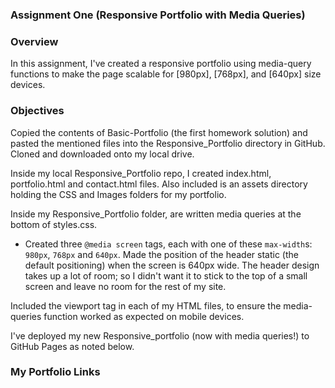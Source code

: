 ### Assignment One (Responsive Portfolio with Media Queries)

### Overview

In this assignment, I've created a responsive portfolio using media-query functions to make the page scalable for [980px], [768px], and [640px] size devices.

### Objectives

Copied the contents of Basic-Portfolio (the first homework solution) and pasted the mentioned files into the Responsive_Portfolio directory in GitHub. Cloned and downloaded onto my local drive.

Inside my local Responsive_Portfolio repo, I created index.html, portfolio.html and contact.html files. Also included is an assets directory holding the CSS and Images folders for my portfolio.

Inside my Responsive_Portfolio folder, are written media queries at the bottom of styles.css.

* Created three `@media screen` tags, each with one of these `max-width`s: `980px`, `768px` and `640px`.
Made the position of the header static (the default positioning) when the screen is 640px wide. The header design takes up a lot of room; so I didn't want it to stick to the top of a small screen and leave no room for the rest of my site.

Included the viewport tag in each of my HTML files, to ensure the media-queries function worked as expected on mobile devices.

I've deployed my new Responsive_portfolio (now with media queries!) to GitHub Pages as noted below.

### My Portfolio Links


